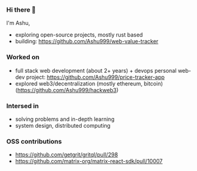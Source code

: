 ### Hi there 👋

I'm Ashu,

- exploring open-source projects, mostly rust based
- building: https://github.com/Ashu999/web-value-tracker

### Worked on
- full stack web development (about 2+ years) + devops
  personal web-dev project: https://github.com/Ashu999/price-tracker-app
- explored web3/decentralization (mostly ethereum, bitcoin)  (https://github.com/Ashu999/hackweb3)

### Intersed in
- solving problems and in-depth learning
- system design, distributed computing

### OSS contributions
- https://github.com/getgrit/gritql/pull/298
- https://github.com/matrix-org/matrix-react-sdk/pull/10007
